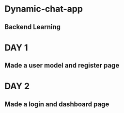 # Dynamic-chat-app
## Backend Learning
# DAY 1 
## Made a user model and register page
# DAY 2
## Made a login and dashboard page
